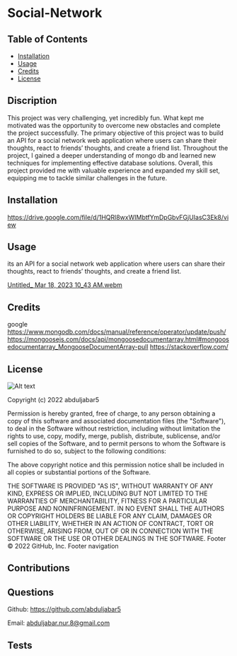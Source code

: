 # Social-Network

## Table of Contents

- [Installation](#Installation)
- [Usage](#Usage)
- [Credits](#Credits)
- [License](#License)

## Discription
This project was very challenging, yet incredibly fun. What kept me motivated was the opportunity to overcome new obstacles and complete the project successfully. The primary objective of this project was to build an API for a social network web application where users can share their thoughts, react to friends’ thoughts, and create a friend list. Throughout the project, I gained a deeper understanding of mongo db and learned new techniques for implementing effective database solutions. Overall, this project provided me with valuable experience and expanded my skill set, equipping me to tackle similar challenges in the future.

## Installation

https://drive.google.com/file/d/1HQRl8wxWIMbtfYmDpGbvFGjUIasC3Ek8/view

## Usage

its an API for a social network web application where users can share their thoughts, react to friends’ thoughts, and create a friend list. 

[Untitled_ Mar 18, 2023 10_43 AM.webm]( https://user-images.githubusercontent.com/115905200/226116646-9f3f867b-ef4f-4eab-b5e1-1816d26dbf28.webm )



## Credits
google
<br>
https://www.mongodb.com/docs/manual/reference/operator/update/push/
https://mongoosejs.com/docs/api/mongoosedocumentarray.html#mongoosedocumentarray_MongooseDocumentArray-pull
https://stackoverflow.com/

## License

![Alt text](https://img.shields.io/github/license/abduljabar5/Social-Network)

Copyright (c) 2022 abduljabar5

Permission is hereby granted, free of charge, to any person obtaining a copy
of this software and associated documentation files (the "Software"), to deal
in the Software without restriction, including without limitation the rights
to use, copy, modify, merge, publish, distribute, sublicense, and/or sell
copies of the Software, and to permit persons to whom the Software is
furnished to do so, subject to the following conditions:

The above copyright notice and this permission notice shall be included in all
copies or substantial portions of the Software.

THE SOFTWARE IS PROVIDED "AS IS", WITHOUT WARRANTY OF ANY KIND, EXPRESS OR
IMPLIED, INCLUDING BUT NOT LIMITED TO THE WARRANTIES OF MERCHANTABILITY,
FITNESS FOR A PARTICULAR PURPOSE AND NONINFRINGEMENT. IN NO EVENT SHALL THE
AUTHORS OR COPYRIGHT HOLDERS BE LIABLE FOR ANY CLAIM, DAMAGES OR OTHER
LIABILITY, WHETHER IN AN ACTION OF CONTRACT, TORT OR OTHERWISE, ARISING FROM,
OUT OF OR IN CONNECTION WITH THE SOFTWARE OR THE USE OR OTHER DEALINGS IN THE
SOFTWARE.
Footer
© 2022 GitHub, Inc.
Footer navigation

## Contributions

## Questions

Github: https://github.com/abduljabar5

Email: abduljabar.nur.8@gmail.com

## Tests

